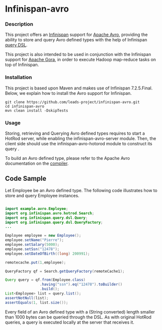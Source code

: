 # Infinispan-avro

### Description 
This project offers an [Infinispan](http://infinspan.org) support for [Apache Avro](https://avro.apache.org/), providing the ability to store and query Avro defined types with the help of Infinispan [query DSL](http://infinispan.org/docs/7.2.x/user_guide/user_guide.html#_infinispan_s_query_dsl).

This project is also intended to be used in conjunction with the Infinispan support for [Apache Gora](https://github.com/leads-project/gora-infinispan), in order to execute Hadoop map-reduce tasks on top of Infinispan.

### Installation 
This project is based upon Maven and makes use of Infinispan 7.2.5.Final. Below, we explain how to install the Avro support for Infinispan.

```
git clone https://github.com/leads-project/infinispan-avro.git
cd infinispan-avro
mvn clean install -DskipTests
```

### Usage
Storing, retrieving and Querying Avro defined types requires to start a HotRod server, while enabling the infinispan-avro-server module. Then, the client side should use the infinispan-avro-hotorod module to construct its query .

To build an Avro defined type, please refer to the Apache Avro documentation on the [compiler](https://avro.apache.org/docs/1.7.7/gettingstartedjava.html). 

## Code Sample
Let Employee be an Avro defined type. The following code illustrates how to store and query Employee instances.

```java

import example.avro.Employee;
import org.infinispan.avro.hotrod.Search;
import org.infinispan.query.dsl.Query;
import org.infinispan.query.dsl.QueryFactory;
...

Employee employee = new Employee();
employee.setName("Pierre");
employee.setSalary(5000);
employee.setSsn("12478");
employee.setDateOfBirth((long) 200991);

remotecache.put(1,employee);

QueryFactory qf = Search.getQueryFactory(remoteCache1);

Query query = qf.from(Employee.class)
                .having("ssn").eq("12478").toBuilder()
                .build();
List<Employee> list = query.list();
assertNotNull(list);
assertEquals(1, list.size());

```

Every field of an Avro defined type with a (String converted) length smaller than 1000 bytes can be queried through the DSL. As with original HotRod queries, a query is executed locally at the server that receives it. 

